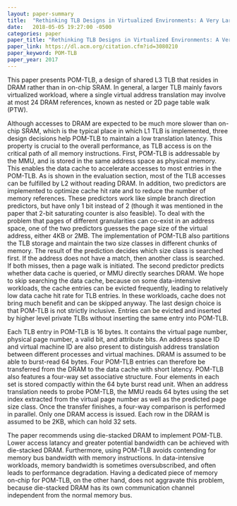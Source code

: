 ```yaml
---
layout: paper-summary
title:  "Rethinking TLB Designs in Virtualized Environments: A Very Large Part-of-Memory TLB"
date:   2018-05-05 19:27:00 -0500
categories: paper
paper_title: "Rethinking TLB Designs in Virtualized Environments: A Very Large Part-of-Memory TLB"
paper_link: https://dl.acm.org/citation.cfm?id=3080210
paper_keyword: POM-TLB
paper_year: 2017
---
```


This paper presents POM-TLB, a design of shared L3 TLB that resides in DRAM rather than in on-chip SRAM. 
In general, a larger TLB mainly favors virtualized workload, where a single virtual address translation 
may involve at most 24 DRAM references, known as nested or 2D page table walk (PTW).

Although accesses to DRAM are expected to be much more slower than on-chip SRAM, which is the typical place 
in which L1 TLB is implemented, three design decisions help POM-TLB
to maintain a low translation latency. This property is crucial to the overall performance, as TLB access is on
the critical path of all memory instructions. First, POM-TLB is addressable by the MMU, and is stored in the same address 
space as physical memory. This enables the data cache to accelerate accesses to most entries in the POM-TLB. As is 
shown in the evaluation section, most of the TLB accesses can be fulfilled by L2 without reading DRAM.
In addition, two predictors are implemented to optimize cache hit rate and to reduce the number of memory references.
These predictors work like simple branch direction predictors, but have only 1 bit instead of 2 (though it was mentioned 
in the paper that 2-bit saturating counter is also feasible). To deal with the problem that pages of different granularities 
can co-exist in an address space, one of the two predictors guesses the page size of the virtual address, either 4KB or 2MB.
The implementation of POM-TLB also partitions the TLB storage and maintain the two size classes in different chunks of memory.
The result of the prediction decides which size class is searched first. If the address does not have a match, then another 
class is searched. If both misses, then a page walk is initiated. The second predictor predicts whether data cache is queried,
or MMU directly searches DRAM. We hope to skip searching the data cache, because on some data-intensive workloads, the 
cache entries can be evicted frequently, leading to relatively low data cache hit rate for TLB entries. In these workloads, 
cache does not bring much benefit and can be skipped anyway. The last design choice is that POM-TLB is not strictly inclusive.
Entries can be evicted and inserted by higher level private TLBs without inserting the same entry into POM-TLB. 

Each TLB entry in POM-TLB is 16 bytes. It contains the virtual page number, physical page number, a valid bit, and attribute bits.
An address space ID and virtual machine ID are also present to distinguish address translation between different processes and virtual 
machines. DRAM is assumed to be able to burst-read 64 bytes. Four POM-TLB entries can therefore be transferred from the DRAM to 
the data cache with short latency. POM-TLB also features a four-way set associative structure. Four elements in each set is 
stored compactly within the 64 byte burst read unit. When an address translation needs to probe POM-TLB, the MMU reads 
64 bytes using the set index extracted from the virtual page number as well as the predicted page size class. Once the transfer 
finishes, a four-way comparison is performed in parallel. Only one DRAM access is issued. Each row in the DRAM is assumed to 
be 2KB, which can hold 32 sets.

The paper recommends using die-stacked DRAM to implement POM-TLB. Lower access latancy and greater potential bandwidth 
can be achieved with die-stacked DRAM. Furthermore, using POM-TLB avoids contending for memory bus bandwidth with memory instructions. 
In data-intensive workloads, memory bandwidth is sometimes oversubscribed, and often leads to performance degradation. Having 
a dedicated piece of memory on-chip for POM-TLB, on the other hand, does not aggravate this problem, because die-stacked DRAM
has its own communication channel independent from the normal memory bus.